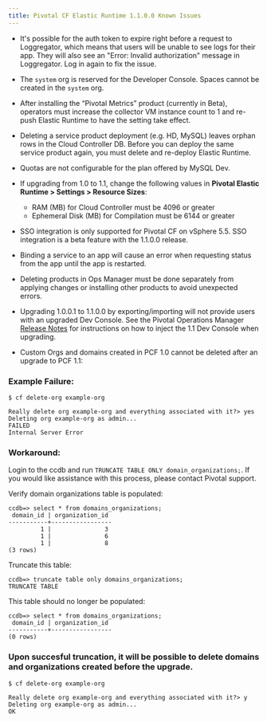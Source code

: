 ```yaml
---
title: Pivotal CF Elastic Runtime 1.1.0.0 Known Issues
---
```


* It's possible for the auth token to expire right before a request to Loggregator, which means that users will be unable to see logs for their app. They will also see an "Error: Invalid authorization" message in Loggregator. Log in again to fix the issue.

* The `system` org is reserved for the Developer Console. Spaces cannot be created in the `system` org.

* After installing the “Pivotal Metrics” product (currently in Beta), operators must increase the collector VM instance count to 1 and re-push Elastic Runtime to have the setting take effect.

* Deleting a service product deployment (e.g. HD, MySQL) leaves orphan rows in the Cloud Controller DB. Before you can deploy the same service product again, you must delete and re-deploy Elastic Runtime.

* Quotas are not configurable for the plan offered by MySQL Dev.

* If upgrading from 1.0 to 1.1, change the following values in **Pivotal Elastic Runtime > Settings > Resource Sizes**:
	* RAM (MB) for Cloud Controller must be 4096 or greater
	* Ephemeral Disk (MB) for Compilation must be 6144 or greater

* SSO integration is only supported for Pivotal CF on vSphere 5.5. SSO integration is a beta feature with the 1.1.0.0 release.

* Binding a service to an app will cause an error when requesting status from the app until the app is restarted.

* Deleting products in Ops Manager must be done separately from applying changes or installing other products to avoid unexpected errors.

* Upgrading 1.0.0.1 to 1.1.0.0 by exporting/importing will not provide users with an upgraded Dev Console. See the Pivotal Operations Manager [Release Notes](./opsmanager_rn.html) for instructions on how to inject the 1.1 Dev Console when upgrading.

* Custom Orgs and domains created in PCF 1.0 cannot be deleted after an upgrade to PCF 1.1:

### Example Failure:
```
$ cf delete-org example-org

Really delete org example-org and everything associated with it?> yes
Deleting org example-org as admin...
FAILED
Internal Server Error
```

### Workaround:
Login to the ccdb and run `TRUNCATE TABLE ONLY domain_organizations;`. If you would like assistance with this process, please contact Pivotal support.

Verify domain organizations table is populated:

```
ccdb=> select * from domains_organizations;
 domain_id | organization_id
-----------+-----------------
         1 |               3
         1 |               6
         1 |               8
(3 rows)
```

Truncate this table:

```
ccdb=> truncate table only domains_organizations;
TRUNCATE TABLE
```

This table should no longer be populated:

```
ccdb=> select * from domains_organizations;
 domain_id | organization_id
-----------+-----------------
(0 rows)
```

### Upon succesful truncation, it will be possible to delete domains and organizations created before the upgrade.

```
$ cf delete-org example-org

Really delete org example-org and everything associated with it?> y
Deleting org example-org as admin...
OK
```
